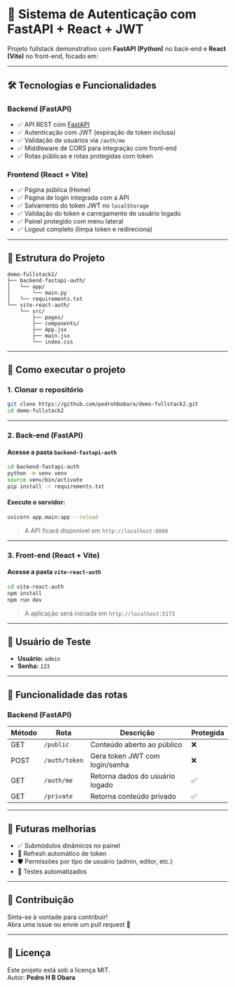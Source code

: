 # 🔐 Sistema de Autenticação com FastAPI + React + JWT

Projeto fullstack demonstrativo com **FastAPI (Python)** no back-end e **React (Vite)** no front-end, focado em:

---

## 🛠️ Tecnologias e Funcionalidades

### Backend (FastAPI)
- ✅ API REST com [FastAPI](https://fastapi.tiangolo.com/)
- ✅ Autenticação com JWT (expiração de token inclusa)
- ✅ Validação de usuários via `/auth/me`
- ✅ Middleware de CORS para integração com front-end
- ✅ Rotas públicas e rotas protegidas com token

### Frontend (React + Vite)
- ✅ Página pública (Home)
- ✅ Página de login integrada com a API
- ✅ Salvamento do token JWT no `localStorage`
- ✅ Validação do token e carregamento de usuário logado
- ✅ Painel protegido com menu lateral
- ✅ Logout completo (limpa token e redireciona)

---

## 📂 Estrutura do Projeto

```
demo-fullstack2/
├── backend-fastapi-auth/
│   └── app/
│       └── main.py
│   └── requirements.txt
└── vite-react-auth/
    └── src/
        ├── pages/
        ├── components/
        ├── App.jsx
        ├── main.jsx
        └── index.css
```

---

## 🚀 Como executar o projeto

### 1. Clonar o repositório

```bash
git clone https://github.com/pedrohbobara/demo-fullstack2.git
cd demo-fullstack2
```

---

### 2. Back-end (FastAPI)

#### Acesse a pasta `backend-fastapi-auth`

```bash
cd backend-fastapi-auth
python -m venv venv
source venv/bin/activate
pip install -r requirements.txt
```

#### Execute o servidor:

```bash
uvicorn app.main:app --reload
```

> A API ficará disponível em `http://localhost:8000`

---

### 3. Front-end (React + Vite)

#### Acesse a pasta `vite-react-auth`

```bash
cd vite-react-auth
npm install
npm run dev
```

> A aplicação será iniciada em `http://localhost:5173`

---

## 🔐 Usuário de Teste

- **Usuário:** `admin`
- **Senha:** `123`

---

## 📌 Funcionalidade das rotas

### Backend (FastAPI)
| Método | Rota             | Descrição                          | Protegida |
|--------|------------------|------------------------------------|-----------|
| GET    | `/public`        | Conteúdo aberto ao público         | ❌        |
| POST   | `/auth/token`    | Gera token JWT com login/senha     | ❌        |
| GET    | `/auth/me`       | Retorna dados do usuário logado    | ✅        |
| GET    | `/private`       | Retorna conteúdo privado           | ✅        |

---

## 🧠 Futuras melhorias

- ✅ Submódulos dinâmicos no painel
- 🔄 Refresh automático de token
- 🛡️ Permissões por tipo de usuário (admin, editor, etc.)
- 🧪 Testes automatizados

---

## 🤝 Contribuição

Sinta-se à vontade para contribuir!  
Abra uma issue ou envie um pull request 🚀

---

## 📝 Licença

Este projeto está sob a licença MIT.  
Autor: **Pedro H B Obara**